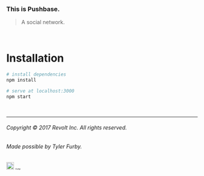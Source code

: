 ### This is Pushbase.
> A social network.

<br/>

# Installation
``` bash
# install dependencies
npm install

# serve at localhost:3000
npm start
```

<br/>

---

###### Copyright © 2017 Revolt Inc. All rights reserved.

###### Made possible by Tyler Furby.

<p>
    <img src="https://www.dropbox.com/s/40a3rzhaou01vqd/mocha.png?raw=1" width="20px">
    <em style="font-size:5px">Furby</em>
</p>
